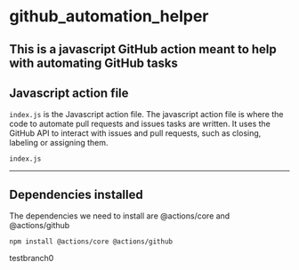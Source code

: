 # github_automation_helper
This is a javascript GitHub action meant to help with automating GitHub tasks
---

## Javascript action file
`index.js` is the Javascript action file.
The javascript action file is where the code to automate pull requests and issues tasks are written.
It uses the GitHub API to interact with issues and pull requests, such as closing, labeling or assigning them.

`index.js`

---

## Dependencies installed
The dependencies we need to install are @actions/core and @actions/github

`npm install @actions/core @actions/github`


testbranch0